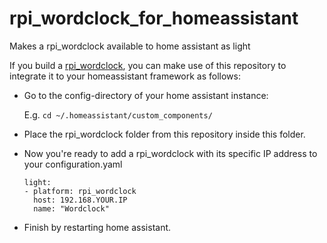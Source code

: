 # rpi_wordclock_for_homeassistant
Makes a rpi_wordclock available to home assistant as light 

If you build a [rpi_wordclock](https://github.com/bk1285/rpi_wordclock), you can make use of this repository to integrate it to your homeassistant framework as follows:

* Go to the config-directory of your home assistant instance:
  
  E.g. ```cd ~/.homeassistant/custom_components/```
  
 * Place the rpi_wordclock folder from this repository inside this folder.
 
 * Now you're ready to add a rpi_wordclock with its specific IP address to your configuration.yaml

    ```
    light:
    - platform: rpi_wordclock
      host: 192.168.YOUR.IP
      name: "Wordclock"
    ```

 * Finish by restarting home assistant.
